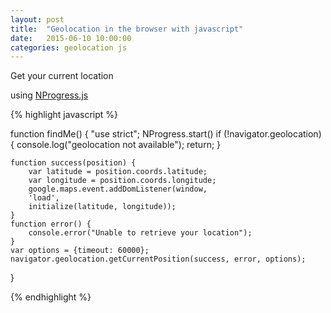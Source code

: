 ```yaml
---
layout: post
title:  "Geolocation in the browser with javascript"
date:   2015-06-10 10:00:00
categories: geolocation js
---
```


Get your current location

using [NProgress.js](http://ricostacruz.com/nprogress/)

{% highlight javascript %}

function findMe() {
    "use strict";
    NProgress.start()
    if (!navigator.geolocation) {
        console.log("geolocation not available");
        return;
    }

    function success(position) {
        var latitude = position.coords.latitude;
        var longitude = position.coords.longitude;
        google.maps.event.addDomListener(window,
        'load',
        initialize(latitude, longitude));
    }
    function error() {
        console.error("Unable to retrieve your location");
    }
    var options = {timeout: 60000};
    navigator.geolocation.getCurrentPosition(success, error, options);
}

{% endhighlight %}